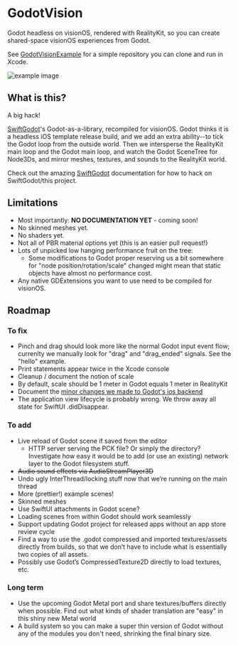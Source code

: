 # GodotVision

Godot headless on visionOS, rendered with RealityKit, so you can create shared-space visionOS experiences from Godot.

See [GodotVisionExample](https://github.com/kevinw/GodotVisionExample) for a simple repository you can clone and run in Xcode.

![example image](https://raw.githubusercontent.com/kevinw/GodotVisionExample/main/docs/screenshot1.jpg)

## What is this?

A big hack!

[SwiftGodot](https://github.com/migueldeicaza/SwiftGodot)'s Godot-as-a-library, recompiled for visionOS. Godot thinks it is a headless iOS template release build, and we add an extra ability--to tick the Godot loop from the outside world. Then we intersperse the RealityKit main loop and the Godot main loop, and watch the Godot SceneTree for Node3Ds, and mirror meshes, textures, and sounds to the RealityKit world.

Check out the amazing [SwiftGodot](https://migueldeicaza.github.io/SwiftGodotDocs/documentation/swiftgodot/) documentation for how to hack on SwiftGodot/this project.

## Limitations

* Most importantly: **NO DOCUMENTATION YET** - coming soon!
* No skinned meshes yet.
* No shaders yet.
* Not all of PBR material options yet (this is an easier pull request!)
* Lots of unpicked low hanging performance fruit on the tree:
    * Some modifications to Godot proper reserving us a bit somewhere for "node position/rotation/scale" changed might mean that static objects have almost no performance cost.
* Any native GDExtensions you want to use need to be compiled for visionOS.

## Roadmap

### To fix

* Pinch and drag should look more like the normal Godot input event flow; currenlty we manually look for "drag" and "drag_ended" signals. See the "hello" example.
* Print statements appear twice in the Xcode console
* Cleanup / document the notion of scale
* By default, scale should be 1 meter in Godot equals 1 meter in RealityKit
* Document the [minor changes we made to Godot's ios backend](https://github.com/multijam/godot)
* The application view lifecycle is probably wrong. We throw away all state for SwiftUI .didDisappear.

### To add

* Live reload of Godot scene if saved from the editor
    * HTTP server serving the PCK file? Or simply the directory? Investigate how easy it would be to add (or use an existing) network layer to the Godot filesystem stuff.
* ~~Audio sound effects via AudioStreamPlayer3D~~
* Undo ugly InterThread/locking stuff now that we’re running on the main thread
* More (prettier!) example scenes!
* Skinned meshes
* Use SwiftUI attachments in Godot scene?
* Loading scenes from within Godot should work seamlessly
* Support updating Godot project for released apps without an app store review cycle
* Find a way to use the .godot compressed and imported textures/assets directly from builds, so that we don’t have to include what is essentially two copies of all assets.
* Possibly use Godot’s CompressedTexture2D directly to load textures, etc.

### Long term

* Use the upcoming Godot Metal port and share textures/buffers directly when possible. Find out what kinds of shader translation are "easy" in this shiny new Metal world
* A build system so you can make a super thin version of Godot without any of the modules you don't need, shrinking the final binary size.
